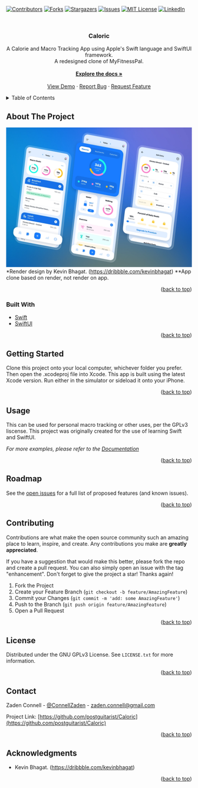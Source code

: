 <div id="top"></div>

<!-- PROJECT SHIELDS -->
[![Contributors][contributors-shield]][contributors-url]
[![Forks][forks-shield]][forks-url]
[![Stargazers][stars-shield]][stars-url]
[![Issues][issues-shield]][issues-url]
[![MIT License][license-shield]][license-url]
[![LinkedIn][linkedin-shield]][linkedin-url]



<!-- PROJECT LOGO -->
<br />
<div align="center">
  <!-- <a href="https://github.com/postguitarist/Caloric">
    <img src="images/logo-main.png" alt="Logo" width="900" height="150"> 
  </a> -->

<h3 align="center">Caloric</h3>

  <p align="center">
    A Calorie and Macro Tracking App using Apple's Swift language and SwiftUI framework.
    <br />
    A redesigned clone of MyFitnessPal.
    <br />
    <br />
    <a href="https://github.com/PostGuitarist/Caloric/wiki"><strong>Explore the docs »</strong></a>
    <br />
    <br />
    <a href="https://github.com/postguitarist/Caloric">View Demo</a>
    ·
    <a href="https://github.com/postguitarist/Caloric/issues">Report Bug</a>
    ·
    <a href="https://github.com/PostGuitarist/Caloric/discussions/categories/ideas">Request Feature</a>
  </p>
</div>



<!-- TABLE OF CONTENTS -->
<details>
  <summary>Table of Contents</summary>
  <ol>
    <li>
      <a href="#about-the-project">About The Project</a>
      <ul>
        <li><a href="#built-with">Built With</a></li>
      </ul>
    </li>
    <li>
      <a href="#getting-started">Getting Started</a>
      <ul>
        <li><a href="#prerequisites">Prerequisites</a></li>
        <li><a href="#installation">Installation</a></li>
      </ul>
    </li>
    <li><a href="#usage">Usage</a></li>
    <li><a href="#roadmap">Roadmap</a></li>
    <li><a href="#contributing">Contributing</a></li>
    <li><a href="#license">License</a></li>
    <li><a href="#contact">Contact</a></li>
    <li><a href="#acknowledgments">Acknowledgments</a></li>
  </ol>
</details>



<!-- ABOUT THE PROJECT -->
## About The Project

[![Product Name Screen Shot][product-screenshot]](https://example.com)
*Render design by Kevin Bhagat. (https://dribbble.com/kevinbhagat)
**App clone based on render, not render on app.
<p align="right">(<a href="#top">back to top</a>)</p>



### Built With

* [Swift](https://www.swift.org/)
* [SwiftUI](https://developer.apple.com/xcode/swiftui/)

<p align="right">(<a href="#top">back to top</a>)</p>



<!-- GETTING STARTED -->
## Getting Started

Clone this project onto your local computer, whichever folder you prefer. Then open the .xcodeproj file into Xcode. This app is built using the latest Xcode version. Run either in the simulator or sideload it onto your iPhone.

<p align="right">(<a href="#top">back to top</a>)</p>



<!-- USAGE EXAMPLES -->
## Usage

This can be used for personal macro tracking or other uses, per the GPLv3 liscense. This project was originally created for the use of learning Swift and SwiftUI.

_For more examples, please refer to the [Documentation](https://github.com/PostGuitarist/Caloric/wiki)_

<p align="right">(<a href="#top">back to top</a>)</p>



<!-- ROADMAP -->
## Roadmap
See the [open issues](https://github.com/users/PostGuitarist/projects/11) for a full list of proposed features (and known issues).

<p align="right">(<a href="#top">back to top</a>)</p>



<!-- CONTRIBUTING -->
## Contributing

Contributions are what make the open source community such an amazing place to learn, inspire, and create. Any contributions you make are **greatly appreciated**.

If you have a suggestion that would make this better, please fork the repo and create a pull request. You can also simply open an issue with the tag "enhancement".
Don't forget to give the project a star! Thanks again!

1. Fork the Project
2. Create your Feature Branch (`git checkout -b feature/AmazingFeature`)
3. Commit your Changes (`git commit -m 'add: some AmazingFeature'`)
4. Push to the Branch (`git push origin feature/AmazingFeature`)
5. Open a Pull Request

<p align="right">(<a href="#top">back to top</a>)</p>



<!-- LICENSE -->
## License

Distributed under the GNU GPLv3 License. See `LICENSE.txt` for more information.

<p align="right">(<a href="#top">back to top</a>)</p>



<!-- CONTACT -->
## Contact

Zaden Connell - [@ConnellZaden](https://twitter.com/ConnellZaden) - zaden.connell@gmail.com

Project Link: [https://github.com/postguitarist/Caloric](https://github.com/postguitarist/Caloric)

<p align="right">(<a href="#top">back to top</a>)</p>



<!-- ACKNOWLEDGMENTS -->
## Acknowledgments

* []()Kevin Bhagat. (https://dribbble.com/kevinbhagat)

<p align="right">(<a href="#top">back to top</a>)</p>



<!-- MARKDOWN LINKS & IMAGES -->
<!-- https://www.markdownguide.org/basic-syntax/#reference-style-links -->
[contributors-shield]: https://img.shields.io/github/contributors/postguitarist/Caloric.svg?style=for-the-badge
[contributors-url]: https://github.com/postguitarist/Caloric/graphs/contributors
[forks-shield]: https://img.shields.io/github/forks/postguitarist/Caloric.svg?style=for-the-badge
[forks-url]: https://github.com/postguitarist/Caloric/network/members
[stars-shield]: https://img.shields.io/github/stars/postguitarist/Caloric.svg?style=for-the-badge
[stars-url]: https://github.com/postguitarist/Caloric/stargazers
[issues-shield]: https://img.shields.io/github/issues/postguitarist/Caloric.svg?style=for-the-badge
[issues-url]: https://github.com/postguitarist/Caloric/issues
[license-shield]: https://img.shields.io/github/license/postguitarist/Caloric.svg?style=for-the-badge
[license-url]: https://github.com/postguitarist/Caloric/blob/master/LICENSE.txt
[linkedin-shield]: https://img.shields.io/badge/-LinkedIn-black.svg?style=for-the-badge&logo=linkedin&colorB=555
[linkedin-url]: https://linkedin.com/in/zaden-connell
[product-screenshot]: images/overview.png

